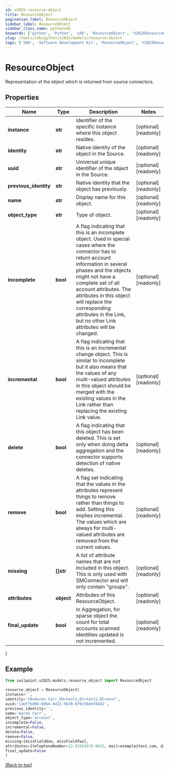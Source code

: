 ```yaml
---
id: v2025-resource-object
title: ResourceObject
pagination_label: ResourceObject
sidebar_label: ResourceObject
sidebar_class_name: pythonsdk
keywords: ['python', 'Python', 'sdk', 'ResourceObject', 'V2025ResourceObject'] 
slug: /tools/sdk/python/v2025/models/resource-object
tags: ['SDK', 'Software Development Kit', 'ResourceObject', 'V2025ResourceObject']
---
```


# ResourceObject

Representation of the object which is returned from source connectors.

## Properties

Name | Type | Description | Notes
------------ | ------------- | ------------- | -------------
**instance** | **str** | Identifier of the specific instance where this object resides. | [optional] [readonly] 
**identity** | **str** | Native identity of the object in the Source. | [optional] [readonly] 
**uuid** | **str** | Universal unique identifier of the object in the Source. | [optional] [readonly] 
**previous_identity** | **str** | Native identity that the object has previously. | [optional] [readonly] 
**name** | **str** | Display name for this object. | [optional] [readonly] 
**object_type** | **str** | Type of object. | [optional] [readonly] 
**incomplete** | **bool** | A flag indicating that this is an incomplete object. Used in special cases where the connector has to return account information in several phases and the objects might not have a complete set of all account attributes. The attributes in this object will replace the corresponding attributes in the Link, but no other Link attributes will be changed. | [optional] [readonly] 
**incremental** | **bool** | A flag indicating that this is an incremental change object. This is similar to incomplete but it also means that the values of any multi-valued attributes in this object should be merged with the existing values in the Link rather than replacing the existing Link value. | [optional] [readonly] 
**delete** | **bool** | A flag indicating that this object has been deleted. This is set only when doing delta aggregation and the connector supports detection of native deletes. | [optional] [readonly] 
**remove** | **bool** | A flag set indicating that the values in the attributes represent things to remove rather than things to add. Setting this implies incremental. The values which are always for multi-valued attributes are removed from the current values. | [optional] [readonly] 
**missing** | **[]str** | A list of attribute names that are not included in this object. This is only used with SMConnector and will only contain \"groups\". | [optional] [readonly] 
**attributes** | **object** | Attributes of this ResourceObject. | [optional] [readonly] 
**final_update** | **bool** | In Aggregation, for sparse object the count for total accounts scanned identities updated is not incremented. | [optional] [readonly] 
}

## Example

```python
from sailpoint.v2025.models.resource_object import ResourceObject

resource_object = ResourceObject(
instance='',
identity='CN=Aaron Carr,OU=test1,DC=test2,DC=test',
uuid='{abf7bd9b-68b4-4d21-9b70-870c58ebf844}',
previous_identity='',
name='Aaron Carr',
object_type='account',
incomplete=False,
incremental=False,
delete=False,
remove=False,
missing=[missFieldOne, missFieldTwo],
attributes={telephoneNumber=12-(345)678-9012, mail=example@test.com, displayName=Aaron Carr},
final_update=False
)

```
[[Back to top]](#) 


